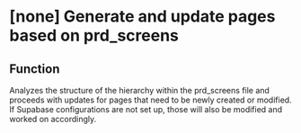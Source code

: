 # [none] Generate and update pages based on prd_screens

## Function

Analyzes the structure of the hierarchy within the prd_screens file and proceeds with updates for
pages that need to be newly created or modified.
If Supabase configurations are not set up, those will also be modified and worked on accordingly.
